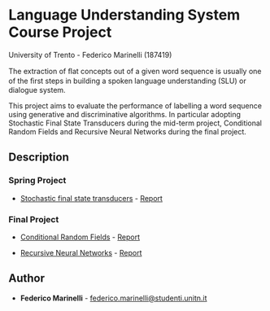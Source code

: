 # Language Understanding System Course Project

University of Trento - Federico Marinelli (187419)

The extraction of ﬂat concepts out of a given word sequence is usually one of the ﬁrst steps in building a spoken language understanding (SLU) or dialogue system.

This project aims to evaluate the performance of labelling a word sequence using generative and discriminative algorithms. In particular adopting Stochastic Final State Transducers during the mid-term project, Conditional Random Fields and Recursive Neural Networks during the final project.

## Description

### Spring Project

* [Stochastic final state transducers](https://github.com/feedmari/Language-Understanding-System-Project/tree/master/mid_term_project) - [Report](https://github.com/feedmari/Language-Understanding-System-Project/blob/master/mid_term_project/report.pdf)


### Final Project

* [Conditional Random Fields](https://github.com/feedmari/Language-Understanding-System-Project/tree/master/final_project/crf_final) -  [Report]()

* [Recursive Neural Networks](https://github.com/feedmari/Language-Understanding-System-Project/tree/master/final_project/rnn) - [Report]()


## Author

* **Federico Marinelli** - [federico.marinelli@studenti.unitn.it](mailto:federico.marinelli@studenti.unitn.it)
